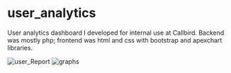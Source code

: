 # user_analytics
User analytics dashboard I developed for internal use at Callbird. Backend was mostly php; frontend was html and css with bootstrap and apexchart libraries. 

![user_Report](https://github.com/jack-pittman/user_analytics/assets/113382098/f2164848-5f27-448a-b32f-c9cb0f339599)
![graphs](https://github.com/jack-pittman/user_analytics/assets/113382098/3b8af0ca-35c1-49ab-9dd0-6f86cae0183e)
